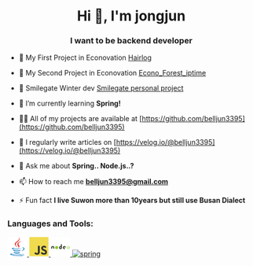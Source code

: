 <h1 align="center">Hi 👋, I'm jongjun</h1>
<h3 align="center">I want to be backend developer</h3>

- 🔭 My First Project in Econovation [Hairlog](https://github.com/JNU-econovation/Hairlog)

- 👯 My Second Project in Econovation [Econo_Forest_iptime](https://github.com/JNU-econovation/econo-forest-be-iptime)

- 🤝 Smilegate Winter dev [Smilegate personal project](https://github.com/belljun3395/sgdevcamp_auth.git)

- 🌱 I’m currently learning **Spring!**

- 👨‍💻 All of my projects are available at [https://github.com/belljun3395](https://github.com/belljun3395)

- 📝 I regularly write articles on [https://velog.io/@belljun3395](https://velog.io/@belljun3395)

- 💬 Ask me about **Spring.. Node.js..?**

- 📫 How to reach me **belljun3395@gmail.com**

- ⚡ Fun fact **I live Suwon more than 10years but still use Busan Dialect**

<h3 align="left">Languages and Tools:</h3>
<p align="left"> <a href="https://www.java.com" target="_blank" rel="noreferrer"> <img src="https://raw.githubusercontent.com/devicons/devicon/master/icons/java/java-original.svg" alt="java" width="40" height="40"/> </a> <a href="https://developer.mozilla.org/en-US/docs/Web/JavaScript" target="_blank" rel="noreferrer"> <img src="https://raw.githubusercontent.com/devicons/devicon/master/icons/javascript/javascript-original.svg" alt="javascript" width="40" height="40"/> </a> <a href="https://nodejs.org" target="_blank" rel="noreferrer"> <img src="https://raw.githubusercontent.com/devicons/devicon/master/icons/nodejs/nodejs-original-wordmark.svg" alt="nodejs" width="40" height="40"/> </a> <a href="https://spring.io/" target="_blank" rel="noreferrer"> <img src="https://www.vectorlogo.zone/logos/springio/springio-icon.svg" alt="spring" width="40" height="40"/> </a> </p>

